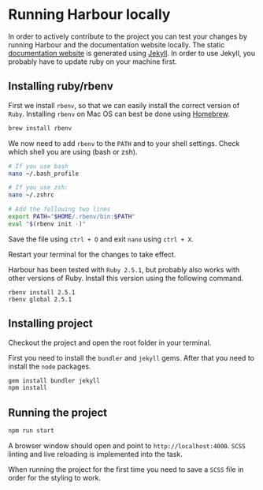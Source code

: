 # Running Harbour locally

In order to actively contribute to the project you can test your changes by running Harbour and the documentation website locally. The static [documentation website](https://harbour.aanzee.cc) is generated using [Jekyll](https://jekyllrb.com/). In order to use Jekyll, you probably have to update ruby on your machine first.

## Installing ruby/rbenv

First we install `rbenv`, so that we can easily install the correct version of `Ruby`. Installing `rbenv` on Mac OS can best be done using [Homebrew](https://brew.sh/).

```bash
brew install rbenv
```

We now need to add `rbenv` to the `PATH` and to your shell settings. Check which shell you are using (bash or zsh).

```bash
# If you use bash 
nano ~/.bash_profile

# If you use zsh:
nano ~/.zshrc

# Add the following two lines
export PATH="$HOME/.rbenv/bin:$PATH"
eval "$(rbenv init -)"
```

Save the file using `ctrl + O` and exit `nano` using `ctrl + X`.

Restart your terminal for the changes to take effect.

Harbour has been tested with `Ruby 2.5.1`, but probably also works with other versions of Ruby. Install this version using the following command.

```
rbenv install 2.5.1
rbenv global 2.5.1
```

## Installing project

Checkout the project and open the root folder in your terminal. 

First you need to install the `bundler` and `jekyll` gems. After that you need to install the `node` packages.

```bash
gem install bundler jekyll
npm install
```

## Running the project

```bash
npm run start
```

A browser window should open and point to `http://localhost:4000`. `SCSS` linting and live reloading is implemented into the task. 

When running the project for the first time you need to save a `SCSS` file in order for the styling to work.